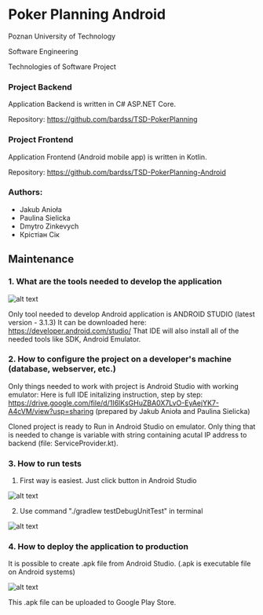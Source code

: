 # Poker Planning Android

Poznan University of Technology

Software Engineering

Technologies of Software Project

### Project Backend

Application Backend is written in C# ASP.NET Core.

Repository: https://github.com/bardss/TSD-PokerPlanning

### Project Frontend

Application Frontend (Android mobile app) is written in Kotlin.

Repository: https://github.com/bardss/TSD-PokerPlanning-Android

### Authors:

* Jakub Anioła
* Paulina Sielicka
* Dmytro Zinkevych
* Крістіан Сік

## Maintenance

### 1. What are the tools needed to develop the application

![alt text](https://dl2.macupdate.com/images/icons256/51370.png?d=1526586897)

Only tool needed to develop Android application is ANDROID STUDIO (latest version - 3.1.3)
It can be downloaded here: https://developer.android.com/studio/
That IDE will also install all of the needed tools like SDK, Android Emulator.

### 2. How to configure the project on a developer's machine (database, webserver, etc.)

Only things needed to work with project is Android Studio with working emulator:
Here is full IDE initalizing instruction, step by step: https://drive.google.com/file/d/1I6lKsGHuZBA0X7LvO-EyAejYK7-A4cVM/view?usp=sharing (prepared by Jakub Anioła and Paulina Sielicka)

Cloned project is ready to Run in Android Studio on emulator.
Only thing that is needed to change is variable with string containing acutal IP address to backend (file: ServiceProvider.kt).

### 3. How to run tests

1. First way is easiest. Just click button in Android Studio

![alt text](https://image.ibb.co/c1ahxo/Screen_Shot_2018_06_08_at_21_24_42.png)

2. Use command "./gradlew testDebugUnitTest" in terminal

![alt text](https://image.ibb.co/jf9EA8/Screen_Shot_2018_06_08_at_21_27_43.png)

### 4. How to deploy the application to production

It is possible to create .apk file from Android Studio.
(.apk is executable file on Android systems)

![alt text](https://image.ibb.co/jWuBOT/Screen_Shot_2018_06_08_at_21_30_48.png)

This .apk file can be uploaded to Google Play Store.
